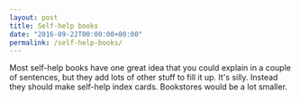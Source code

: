```yaml
---
layout: post
title: Self-help books
date: "2016-09-22T00:00:00+00:00"
permalink: /self-help-books/
---
```


Most self-help books have one great idea that you could explain in a couple of sentences, but they add lots of other stuff to fill it up. It's silly. Instead they should make self-help index cards. Bookstores would be a lot smaller.

